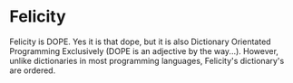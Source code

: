 ﻿# Felicity
Felicity is DOPE. Yes it is that dope, but it is also Dictionary Orientated Programming Exclusively (DOPE is an adjective by the way...). However, unlike dictionaries in most programming languages, Felicity's dictionary's are ordered.
